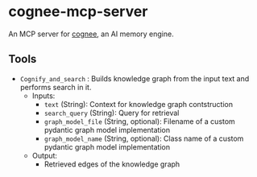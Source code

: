 # cognee-mcp-server

An MCP server for [cognee](https://www.cognee.ai/), an AI memory engine.

## Tools

- `Cognify_and_search` : Builds knowledge graph from the input text and performs search in it.
  - Inputs:
    - `text` (String): Context for knowledge graph contstruction
    - `search_query` (String): Query for retrieval
    - `graph_model_file` (String, optional): Filename of a custom pydantic graph model implementation
    - `graph_model_name` (String, optional): Class name of a custom pydantic graph model implementation
  - Output:
    - Retrieved edges of the knowledge graph

